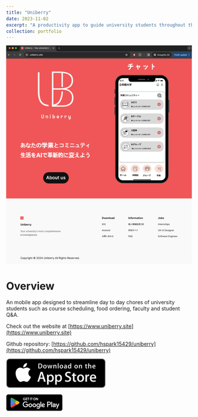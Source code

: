 ```yaml
---
title: "Uniberry"
date: 2023-11-02
excerpt: "A productivity app to guide university students throughout their academic journey, released on both App Store and Play Store in September 2022. <br/><br/><img src='/images/uniberrywebsitesmall.png'>"
collection: portfolio
---
```

![website](/images/uniberrywebsitemedium.png)

# Overview

An mobile app designed to streamline day to day chores of university students such as course scheduling, food ordering, faculty and student Q&A. 

Check out the website at [https://www.uniberry.site](https://www.uniberry.site)

Github repository:  [https://github.com/hspark15429/uniberry](https://github.com/hspark15429/uniberry)

[![Install](/images/appstoredownload.svg)](https://apps.apple.com/jp/app/uniberry/id6456405384)

[![Install](/images/playstoredownload.png)](https://play.google.com/store/apps/details?id=com.uniberry.gtk_flutter)
